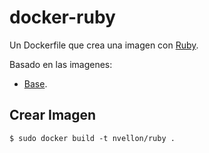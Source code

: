 # docker-ruby

Un Dockerfile que crea una imagen con [Ruby](https://www.ruby-lang.org/en/).

Basado en las imagenes:
- [Base](https://github.com/nvellon/dockerfiles/tree/master/base).

## Crear Imagen

	$ sudo docker build -t nvellon/ruby .